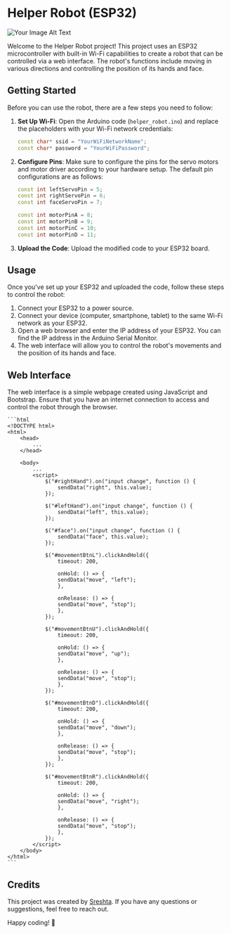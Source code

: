 # Helper Robot (ESP32)

![Your Image Alt Text](walle.jpeg)

Welcome to the   Helper Robot project! This project uses an ESP32 microcontroller with built-in Wi-Fi capabilities to create a robot that can be controlled via a web interface. The robot's functions include moving in various directions and controlling the position of its hands and face.

## Getting Started

Before you can use the robot, there are a few steps you need to follow:

1. **Set Up Wi-Fi**: Open the Arduino code (`helper_robot.ino`) and replace the placeholders with your Wi-Fi network credentials:

   ```cpp
   const char* ssid = "YourWiFiNetworkName";
   const char* password = "YourWiFiPassword";
   ```

2. **Configure Pins**: Make sure to configure the pins for the servo motors and motor driver according to your hardware setup. The default pin configurations are as follows:
    ```cpp
    const int leftServoPin = 5;
    const int rightServoPin = 6;
    const int faceServoPin = 7;

    const int motorPinA = 8;
    const int motorPinB = 9;
    const int motorPinC = 10;
    const int motorPinD = 11;
    ```
3. **Upload the Code**: Upload the modified code to your ESP32 board.

## Usage

Once you've set up your ESP32 and uploaded the code, follow these steps to control the robot:

1. Connect your ESP32 to a power source.
2. Connect your device (computer, smartphone, tablet) to the same Wi-Fi network as your ESP32.
3. Open a web browser and enter the IP address of your ESP32. You can find the IP address in the Arduino Serial Monitor.
4. The web interface will allow you to control the robot's movements and the position of its hands and face.

## Web Interface
The web interface is a simple webpage created using JavaScript and Bootstrap. Ensure that you have an internet connection to access and control the robot through the browser.

    ```html
    <!DOCTYPE html>
    <html>
        <head>
            ...
        </head>

        <body>
            ...
            <script>
                $("#rightHand").on("input change", function () {
                    sendData("right", this.value);
                });

                $("#leftHand").on("input change", function () {
                    sendData("left", this.value);
                });

                $("#face").on("input change", function () {
                    sendData("face", this.value);
                });

                $("#movementBtnL").clickAndHold({
                    timeout: 200,

                    onHold: () => {
                    sendData("move", "left");
                    },

                    onRelease: () => {
                    sendData("move", "stop");
                    },
                });

                $("#movementBtnU").clickAndHold({
                    timeout: 200,

                    onHold: () => {
                    sendData("move", "up");
                    },

                    onRelease: () => {
                    sendData("move", "stop");
                    },
                });

                $("#movementBtnD").clickAndHold({
                    timeout: 200,

                    onHold: () => {
                    sendData("move", "down");
                    },

                    onRelease: () => {
                    sendData("move", "stop");
                    },
                });

                $("#movementBtnR").clickAndHold({
                    timeout: 200,

                    onHold: () => {
                    sendData("move", "right");
                    },

                    onRelease: () => {
                    sendData("move", "stop");
                    },
                });
            </script>
        </body>
    </html>    
    ```

## Credits

This project was created by [Sreshta](mailto:sreshtapothula2@gmail.com). If you have any questions or suggestions, feel free to reach out.

Happy coding! 🚀